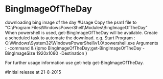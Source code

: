 # BingImageOfTheDay
downloading bing image of the day
#Usage
Copy the psm1 file to "C:\Program Files\WindowsPowerShell\Modules\BingImageOfTheDay"
When powershell is used, get-BingImageOfTheDay will be available.
Create a scheduled task to automate the download.
e.g.
Start Program :  C:\Windows\System32\WindowsPowerShell\v1.0\powershell.exe
Arguments : -command & {ipmo BingImageOfTheDay;get-BingImageOfTheDay -BingImageSize 1920x1080 -Destination <FolderName>}

For further usage information use get-help get-BingImageOfTheDay.


#Initial release at 21-8-2015
